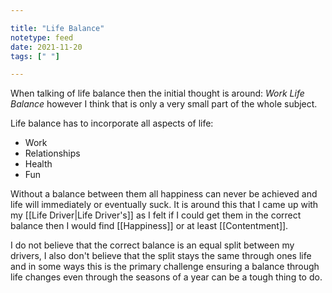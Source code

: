```yaml
---

title: "Life Balance"
notetype: feed
date: 2021-11-20
tags: [" "]

---
```



When talking of life balance then the initial thought is around: *Work Life Balance* however I think that is only a very small part of the whole subject.

Life balance has to incorporate all aspects of life:
* Work
* Relationships
* Health
* Fun

Without a balance between them all happiness can never be achieved and life will immediately or eventually suck. It is around this that I came up with my [[Life Driver|Life Driver's]] as I felt if I could get them in the correct balance then I would find [[Happiness]] or at least [[Contentment]].

I do not believe that the correct balance is an equal split between my drivers, I also don't believe that the split stays the same through ones life and in some ways this is the primary challenge ensuring a balance through life changes even through the seasons of a year can be a tough thing to do.
